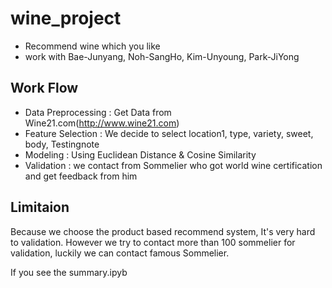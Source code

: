 # wine_project
- Recommend wine which you like
- work with Bae-Junyang, Noh-SangHo, Kim-Unyoung, Park-JiYong

## Work Flow
- Data Preprocessing : Get Data from Wine21.com(http://www.wine21.com)
- Feature Selection : We decide to select location1, type, variety, sweet, body, Testingnote
- Modeling : Using Euclidean Distance & Cosine Similarity
- Validation : we contact from Sommelier who got world wine certification and get feedback from him

## Limitaion
Because we choose the product based recommend system, It's very hard to validation. However we try to contact more than 100 sommelier for validation, luckily we can contact famous Sommelier.

If you see the summary.ipyb
